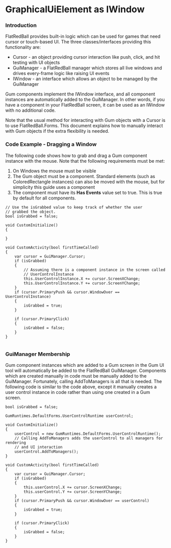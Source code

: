 # GraphicalUiElement as IWindow

### Introduction

FlatRedBall provides built-in logic which can be used for games that need cursor or touch-based UI. The three classes/interfaces providing this functionality are:

* Cursor - an object providing cursor interaction like push, click, and hit testing with UI objects
* GuiManager - a FlatRedBall manager which stores all live windows and drives every-frame logic like raising UI events
* IWindow - an interface which allows an object to be managed by the GuiManager

Gum components implement the IWindow interface, and all component instances are automatically added to the GuiManager. In other words, if you have a component in your FlatRedBall screen, it can be used as an IWindow with no additional code.

Note that the usual method for interacting with Gum objects with a Cursor is to use FlatRedBall.Forms. This document explains how to manually interact with Gum objects if the extra flexibility is needed.

### Code Example - Dragging a Window

The following code shows how to grab and drag a Gum component instance with the mouse. Note that the following requirements must be met:

1. On Windows the mouse must be visible
2. The Gum object must be a component. Standard elements (such as ColoredRectangle instances) can also be moved with the mouse, but for simplicity this guide uses a component
3. The component must have its **Has Events** value set to true. This is true by default for all components.

```lang:c#
// Use the isGrabbed value to keep track of whether the user
// grabbed the object.
bool isGrabbed = false;

void CustomInitialize()
{

}

void CustomActivity(bool firstTimeCalled)
{
    var cursor = GuiManager.Cursor;
    if (isGrabbed)
    {
        // Assuming there is a component instance in the screen called
        // UserControlInstance
        this.UserControlInstance.X += cursor.ScreenXChange;
        this.UserControlInstance.Y += cursor.ScreenYChange;
    }
    if (cursor.PrimaryPush && cursor.WindowOver == UserControlInstance)
    {
        isGrabbed = true;
    }

    if (cursor.PrimaryClick)
    {
        isGrabbed = false;
    }
}
```



<figure><img src="../media/2019-12-2019\_December\_07\_151411.gif" alt=""><figcaption></figcaption></figure>



### GuiManager Membership

Gum component instances which are added to a Gum screen in the Gum UI tool will automatically be added to the FlatRedBall GuiManager. Components which are created manually in code must be manually added to the GuiManager. Fortunately, calling AddToManagers is all that is needed. The following code is similar to the code above, except it manually creates a user control instance in code rather than using one created in a Gum screen.

```lang:c#
bool isGrabbed = false;

GumRuntimes.DefaultForms.UserControlRuntime userControl;

void CustomInitialize()
{
    userControl = new GumRuntimes.DefaultForms.UserControlRuntime();
    // Calling AddToManagers adds the userControl to all managers for rendering
    // and UI interaction
    userControl.AddToManagers();
}

void CustomActivity(bool firstTimeCalled)
{
    var cursor = GuiManager.Cursor;
    if (isGrabbed)
    {
        this.userControl.X += cursor.ScreenXChange;
        this.userControl.Y += cursor.ScreenYChange;
    }
    if (cursor.PrimaryPush && cursor.WindowOver == userControl)
    {
        isGrabbed = true;
    }

    if (cursor.PrimaryClick)
    {
        isGrabbed = false;
    }
}
```

&#x20;     &#x20;
